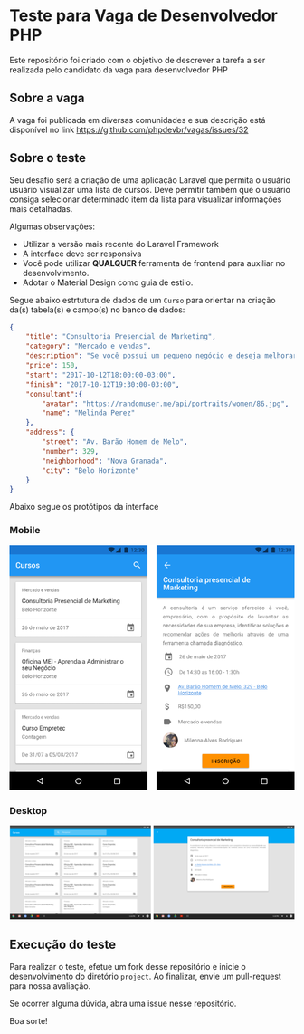 # Teste para Vaga de Desenvolvedor PHP

Este repositório foi criado com o objetivo de descrever a tarefa a ser realizada pelo candidato da vaga para desenvolvedor PHP

## Sobre a vaga

A vaga foi publicada em diversas comunidades e sua descrição está disponível no link https://github.com/phpdevbr/vagas/issues/32

## Sobre o teste

Seu desafio será a criação de uma aplicação Laravel que permita o usuário usuário visualizar uma lista de cursos. Deve permitir também que o usuário consiga selecionar determinado item da lista para visualizar informações mais detalhadas.

Algumas observações:

* Utilizar a versão mais recente do Laravel Framework
* A interface deve ser responsiva
* Você pode utilizar **QUALQUER** ferramenta de frontend para auxiliar no desenvolvimento.
* Adotar o Material Design como guia de estilo.

Segue abaixo estrtutura de dados de um `Curso` para orientar na criação da(s) tabela(s) e campo(s) no banco de dados:

```json
{
	"title": "Consultoria Presencial de Marketing",
	"category": "Mercado e vendas",
	"description": "Se você possui um pequeno negócio e deseja melhorar o desempenho da sua gestão, planejar estratégias para vencer a atual crise econômica e está em busca de um trabalho personalizado, conheça a Consultoria Empresarial do Sebrae.",
	"price": 150,
	"start": "2017-10-12T18:00:00-03:00",
	"finish": "2017-10-12T19:30:00-03:00",
	"consultant":{
		"avatar": "https://randomuser.me/api/portraits/women/86.jpg",
		"name": "Melinda Perez"
	},
	"address": {
		"street": "Av. Barão Homem de Melo",
		"number": 329,
		"neighborhood": "Nova Granada",
		"city": "Belo Horizonte"
	}
}
```

Abaixo segue os protótipos da interface

### Mobile

![Mobile](/prototypes/mobile.png)

### Desktop

![Desktop](/prototypes/web.png)


## Execução do teste

Para realizar o teste, efetue um fork desse repositório e inicie o desenvolvimento do diretório `project`. Ao finalizar, envie um pull-request para nossa avaliação.

Se ocorrer alguma dúvida, abra uma issue nesse repositório.

Boa sorte!
